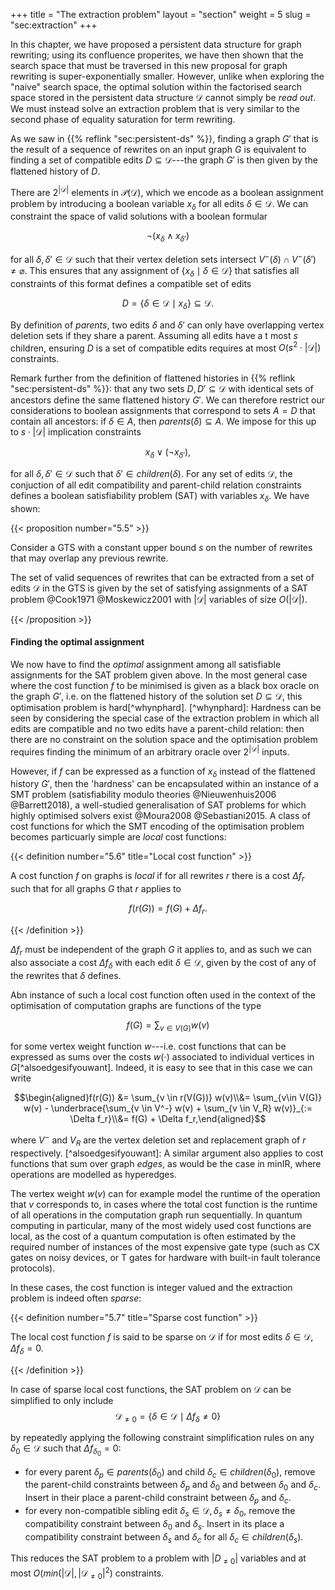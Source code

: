 +++
title = "The extraction problem"
layout = "section"
weight = 5
slug = "sec:extraction"
+++

In this chapter, we have proposed a persistent data structure for graph rewriting; using its confluence properites, we have then shown that the search space that must be traversed in this new proposal for graph rewriting is super-exponentially smaller. However, unlike when exploring the "naive" search space, the optimal solution within the factorised search space stored in the persistent data structure $\mathcal{D}$ cannot simply be _read out_. We must instead solve an extraction problem that is very similar to the second phase of equality saturation for term rewriting.

As we saw in {{% reflink "sec:persistent-ds" %}}, finding a graph $G'$ that is the result of a sequence of rewrites on an input graph $G$ is equivalent to finding a set of compatible edits $D \subseteq \mathcal{D}$---the graph $G'$ is then given by the flattened history of $D$.

There are $2^{|\mathcal{D}|}$ elements in $\mathcal{P}(\mathcal{D})$, which we encode as a boolean assignment problem by introducing a boolean variable $x_\delta$ for all edits $\delta \in \mathcal{D}$. We can constraint the space of valid solutions with a boolean formular

$$\neg (x_\delta \land x_{\delta'})$$

for all $\delta,\delta' \in \mathcal{D}$ such that their vertex deletion sets intersect $V^-(\delta) \cap V^-(\delta') \neq \varnothing$. This ensures that any assignment of $\{x_\delta \mid \delta \in \mathcal{D}\}$ that satisfies all constraints of this format defines a compatible set of edits

$$D = \{\delta \in \mathcal{D} \mid x_\delta\} \subseteq \mathcal{D}.$$

By definition of $parents$, two edits $\delta$ and $\delta'$ can only have overlapping vertex deletion sets if they share a parent. Assuming all edits have a t most $s$ children, ensuring $D$ is a set of compatible edits requires at most $O(s^2 \cdot |\mathcal{D}|)$ constraints.

Remark further from the definition of flattened histories in {{% reflink "sec:persistent-ds" %}}: that any two sets $D, D' \subseteq \mathcal{D}$ with identical sets of ancestors define the same flattened history $G'$. We can therefore restrict our considerations to boolean assignments that correspond to sets $A = D$ that contain all ancestors: if $\delta \in A$, then $parents(\delta) \subseteq A$. We impose for this up to $s \cdot |\mathcal{D}|$ implication constraints

$$x_\delta \lor (\neg x_{\delta'}),$$

for all $\delta,\delta' \in \mathcal{D}$ such that $\delta' \in children(\delta)$. For any set of edits $\mathcal{D}$, the conjuction of all edit compatibility and parent-child relation constraints defines a boolean satisfiability problem (SAT) with variables $x_\delta$. We have shown:

<!-- prettier-ignore -->
{{< proposition number="5.5" >}}

Consider a GTS with a constant upper bound $s$ on the number of rewrites that may overlap any previous rewrite.

The set of valid sequences of rewrites that can be extracted from a set of edits $\mathcal{D}$ in the GTS is given by the set of satisfying assignments of a SAT problem @Cook1971 @Moskewicz2001 with $|\mathcal{D}|$ variables of size $O(|\mathcal{D}|)$.

<!-- prettier-ignore -->
{{< /proposition >}}

#### Finding the optimal assignment

We now have to find the _optimal_ assignment among all satisfiable assignments for the SAT problem given above. In the most general case where the cost function $f$ to be minimised is given as a black box oracle on the graph $G'$, i.e. on the flattened history of the solution set $D \subseteq \mathcal{D}$, this optimisation problem is hard[^whynphard]. [^whynphard]: Hardness can be seen by considering the special case of the extraction problem in which all edits are compatible and no two edits have a parent-child relation: then there are no constraint on the solution space and the optimisation problem requires finding the minimum of an arbitrary oracle over $2^{|\mathcal{D}|}$ inputs.

However, if $f$ can be expressed as a function of $x_\delta$ instead of the flattened history $G'$, then the 'hardness' can be encapsulated within an instance of a SMT problem (satisfiability modulo theories @Nieuwenhuis2006 @Barrett2018), a well-studied generalisation of SAT problems for which highly optimised solvers exist @Moura2008 @Sebastiani2015. A class of cost functions for which the SMT encoding of the optimisation problem becomes particuarly simple are _local_ cost functions:

<!-- prettier-ignore -->
{{< definition number="5.6" title="Local cost function" >}}

A cost function $f$ on graphs is _local_ if for all rewrites $r$ there is a cost $\Delta f_r$ such that for all graphs $G$ that $r$ applies to

$$f(r(G)) = f(G) + \Delta f_r.$$

<!-- prettier-ignore -->
{{< /definition >}}

$\Delta f_r$ must be independent of the graph $G$ it applies to, and as such we can also associate a cost $\Delta f_\delta$ with each edit $\delta \in \mathcal{D}$, given by the cost of any of the rewrites that $\delta$ defines.

Abn instance of such a local cost function often used in the context of the optimisation of computation graphs are functions of the type

$$f(G) = \sum_{v \in V(G)} w(v)$$

for some vertex weight function $w$---i.e. cost functions that can be expressed as sums over the costs $w(\cdot)$ associated to individual vertices in $G$[^alsoedgesifyouwant]. Indeed, it is easy to see that in this case we can write

$$\begin{aligned}f(r(G)) &= \sum_{v \in r(V(G))} w(v)\\&= \sum_{v\in V(G)} w(v) - \underbrace{\sum_{v \in V^-} w(v) + \sum_{v \in V_R} w(v)}_{:= \Delta f_r}\\&= f(G) + \Delta f_r,\end{aligned}$$

where $V^-$ and $V_R$ are the vertex deletion set and replacement graph of $r$ respectively. [^alsoedgesifyouwant]: A similar argument also applies to cost functions that sum over graph _edges_, as would be the case in minIR, where operations are modelled as hyperedges.

The vertex weight $w(v)$ can for example model the runtime of the operation that $v$ corresponds to, in cases where the total cost function is the runtime of all operations in the computation graph run sequentially. In quantum computing in particular, many of the most widely used cost functions are local, as the cost of a quantum computation is often estimated by the required number of instances of the most expensive gate type (such as CX gates on noisy devices, or T gates for hardware with built-in fault tolerance protocols).

In these cases, the cost function is integer valued and the extraction problem is indeed often _sparse_:

<!-- prettier-ignore -->
{{< definition number="5.7" title="Sparse cost function" >}}

The local cost function $f$ is said to be sparse on $\mathcal{D}$ if for most edits $\delta \in \mathcal{D}$, $\Delta f_\delta = 0$.

<!-- prettier-ignore -->
{{< /definition >}}

In case of sparse local cost functions, the SAT problem on $\mathcal{D}$ can be simplified to only include $$\mathcal{D}_{\neq 0} = \{\delta \in \mathcal{D} \mid \Delta f_\delta \neq 0\}$$

by repeatedly applying the following constraint simplification rules on any $\delta_0 \in \mathcal{D}$ such that $\Delta f_\delta_0 = 0$:

- for every parent $\delta_p \in parents(\delta_0)$ and child $\delta_c \in children(\delta_0)$, remove the parent-child constraints between $\delta_p$ and $\delta_0$ and between $\delta_0$ and $\delta_c$. Insert in their place a parent-child constraint between $\delta_p$ and $\delta_c$.
- for every non-compatible sibling edit $\delta_s \in \mathcal{D}, \delta_s \neq \delta_0$, remove the compatibility constraint between $\delta_0$ and $\delta_s$. Insert in its place a compatibility constraint between $\delta_s$ and $\delta_c$ for all $\delta_c \in children(\delta_s)$.

This reduces the SAT problem to a problem with $|D_{\neq 0}|$ variables and at most $O(min(|\mathcal{D}|, |\mathcal{D}_{\neq 0}|^2)$ constraints.

